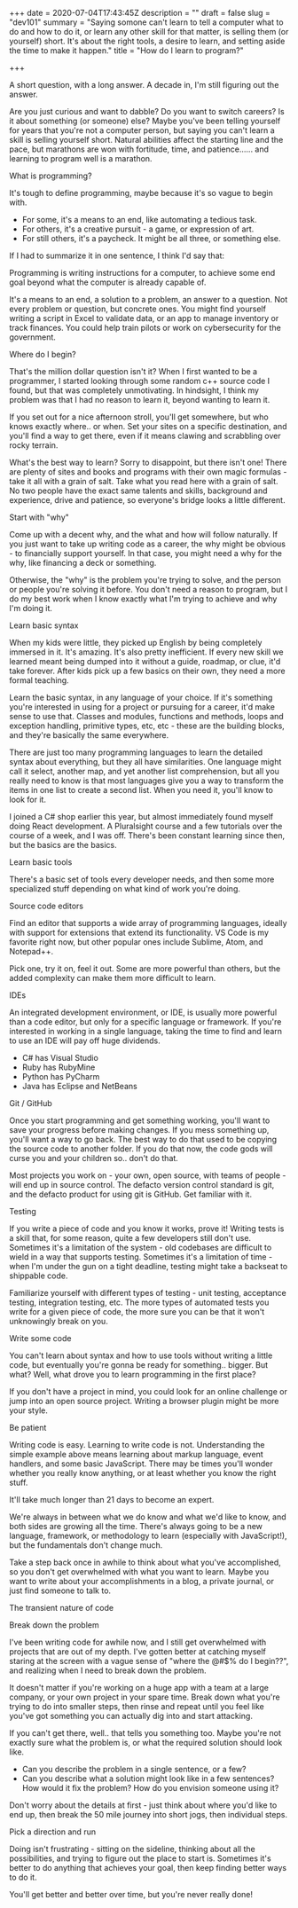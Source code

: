 +++
date = 2020-07-04T17:43:45Z
description = ""
draft = false
slug = "dev101"
summary = "Saying somone can't learn to tell a computer what to do and how to do it, or learn any other skill for that matter, is selling them (or yourself) short. It's about the right tools, a desire to learn, and setting aside the time to make it happen."
title = "How do I learn to program?"

+++


A short question, with a long answer. A decade in, I'm still figuring out the answer.

Are you just curious and want to dabble? Do you want to switch careers? Is it about something (or someone) else? Maybe you've been telling yourself for years that you're not a computer person, but saying you can't learn a skill is selling yourself short. Natural abilities affect the starting line and the pace, but marathons are won with fortitude, time, and patience...... and learning to program well is a marathon.


What is programming?

It's tough to define programming, maybe because it's so vague to begin with.

 * For some, it's a means to an end, like automating a tedious task.
 * For others, it's a creative pursuit - a game, or expression of art.
 * For still others, it's a paycheck. It might be all three, or something else.

If I had to summarize it in one sentence, I think I'd say that:

Programming is writing instructions for a computer, to achieve some end goal beyond what the computer is already capable of.

It's a means to an end, a solution to a problem, an answer to a question. Not every problem or question, but concrete ones. You might find yourself writing a script in Excel to validate data, or an app to manage inventory or track finances. You could help train pilots or work on cybersecurity for the government.


Where do I begin?

That's the million dollar question isn't it? When I first wanted to be a programmer, I started looking through some random c++ source code I found, but that was completely unmotivating. In hindsight, I think my problem was that I had no reason to learn it, beyond wanting to learn it.

If you set out for a nice afternoon stroll, you'll get somewhere, but who knows exactly where.. or when. Set your sites on a specific destination, and you'll find a way to get there, even if it means clawing and scrabbling over rocky terrain.

What's the best way to learn? Sorry to disappoint, but there isn't one! There are plenty of sites and books and programs with their own magic formulas - take it all with a grain of salt. Take what you read here with a grain of salt. No two people have the exact same talents and skills, background and experience, drive and patience, so everyone's bridge looks a little different.


Start with "why"

Come up with a decent why, and the what and how will follow naturally. If you just want to take up writing code as a career, the why might be obvious - to financially support yourself. In that case, you might need a why for the why, like financing a deck or something.

Otherwise, the "why" is the problem you're trying to solve, and the person or people you're solving it before. You don't need a reason to program, but I do my best work when I know exactly what I'm trying to achieve and why I'm doing it.


Learn basic syntax

When my kids were little, they picked up English by being completely immersed in it. It's amazing. It's also pretty inefficient. If every new skill we learned meant being dumped into it without a guide, roadmap, or clue, it'd take forever. After kids pick up a few basics on their own, they need a more formal teaching.

Learn the basic syntax, in any language of your choice. If it's something you're interested in using for a project or pursuing for a career, it'd make sense to use that. Classes and modules, functions and methods, loops and exception handling, primitive types, etc, etc - these are the building blocks, and they're basically the same everywhere.

There are just too many programming languages to learn the detailed syntax about everything, but they all have similarities. One language might call it select, another map, and yet another list comprehension, but all you really need to know is that most languages give you a way to transform the items in one list to create a second list. When you need it, you'll know to look for it.

I joined a C# shop earlier this year, but almost immediately found myself doing React development. A Pluralsight course and a few tutorials over the course of a week, and I was off. There's been constant learning since then, but the basics are the basics.


Learn basic tools

There's a basic set of tools every developer needs, and then some more specialized stuff depending on what kind of work you're doing.

Source code editors

Find an editor that supports a wide array of programming languages, ideally with support for extensions that extend its functionality. VS Code is my favorite right now, but other popular ones include Sublime, Atom, and Notepad++.

Pick one, try it on, feel it out. Some are more powerful than others, but the added complexity can make them more difficult to learn.

IDEs

An integrated development environment, or IDE, is usually more powerful than a code editor, but only for a specific language or framework. If you're interested in working in a single language, taking the time to find and learn to use an IDE will pay off huge dividends.

 * C# has Visual Studio
 * Ruby has RubyMine
 * Python has PyCharm
 * Java has Eclipse and NetBeans

Git / GitHub

Once you start programming and get something working, you'll want to save your progress before making changes. If you mess something up, you'll want a way to go back. The best way to do that used to be copying the source code to another folder. If you do that now, the code gods will curse you and your children so.. don't do that.

Most projects you work on - your own, open source, with teams of people - will end up in source control. The defacto version control standard is git, and the defacto product for using git is GitHub. Get familiar with it.

Testing

If you write a piece of code and you know it works, prove it! Writing tests is a skill that, for some reason, quite a few developers still don't use. Sometimes it's a limitation of the system - old codebases are difficult to wield in a way that supports testing. Sometimes it's a limitation of time - when I'm under the gun on a tight deadline, testing might take a backseat to shippable code.

Familiarize yourself with different types of testing - unit testing, acceptance testing, integration testing, etc. The more types of automated tests you write for a given piece of code, the more sure you can be that it won't unknowingly break on you.


Write some code

You can't learn about syntax and how to use tools without writing a little code, but eventually you're gonna be ready for something.. bigger. But what? Well, what drove you to learn programming in the first place?

If you don't have a project in mind, you could look for an online challenge or jump into an open source project. Writing a browser plugin might be more your style.


Be patient

Writing code is easy. Learning to write code is not. Understanding the simple example above means learning about markup language, event handlers, and some basic JavaScript. There may be times you'll wonder whether you really know anything, or at least whether you know the right stuff.

It'll take much longer than 21 days to become an expert.

We're always in between what we do know and what we'd like to know, and both sides are growing all the time. There's always going to be a new language, framework, or methodology to learn (especially with JavaScript!), but the fundamentals don't change much.

Take a step back once in awhile to think about what you've accomplished, so you don't get overwhelmed with what you want to learn. Maybe you want to write about your accomplishments in a blog, a private journal, or just find someone to talk to.

The transient nature of code


Break down the problem

I've been writing code for awhile now, and I still get overwhelmed with projects that are out of my depth. I've gotten better at catching myself staring at the screen with a vague sense of "where the @#$% do I begin??", and realizing when I need to break down the problem.

It doesn't matter if you're working on a huge app with a team at a large company, or your own project in your spare time. Break down what you're trying to do into smaller steps, then rinse and repeat until you feel like you've got something you can actually dig into and start attacking.

If you can't get there, well.. that tells you something too. Maybe you're not exactly sure what the problem is, or what the required solution should look like.

 * Can you describe the problem in a single sentence, or a few?
 * Can you describe what a solution might look like in a few sentences? How would it fix the problem? How do you envision someone using it?

Don't worry about the details at first - just think about where you'd like to end up, then break the 50 mile journey into short jogs, then individual steps.


Pick a direction and run

Doing isn't frustrating - sitting on the sideline, thinking about all the possibilities, and trying to figure out the place to start is. Sometimes it's better to do anything that achieves your goal, then keep finding better ways to do it.

You'll get better and better over time, but you're never really done!